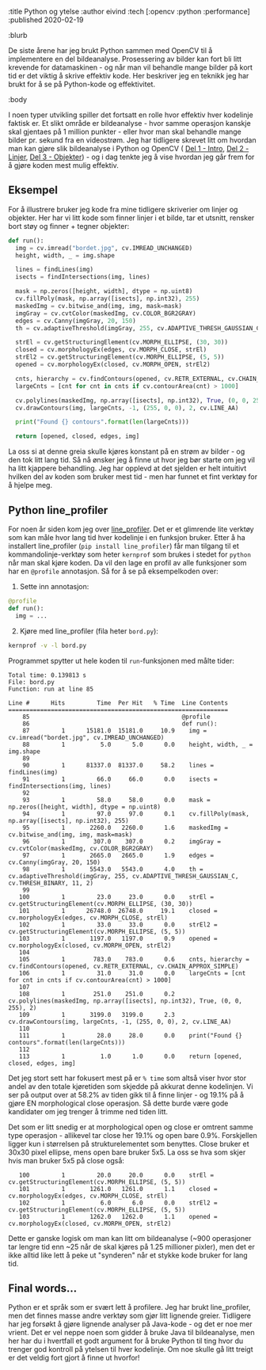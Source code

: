 :title Python og ytelse
:author eivind
:tech [:opencv :python :performance]
:published 2020-02-19

:blurb

De siste årene har jeg brukt Python sammen med OpenCV til å implementere en del
bildeanalyse. Prosessering av bilder kan fort bli litt krevende for datamaskinen -
og når man vil behandle mange bilder på kort tid er det viktig å skrive effektiv
kode. Her beskriver jeg en teknikk jeg har brukt for å se på Python-kode og
effektivitet.

:body

I noen typer utvikling spiller det fortsatt en rolle hvor effektiv hver kodelinje
faktisk er. Et slikt område er bildeanalyse - hvor samme operasjon kanskje skal
gjentaes på 1 million punkter - eller hvor man skal behandle mange bilder pr. sekund
fra en videostrøm. Jeg har tidligere skrevet litt om hvordan man kan gjøre slik
bildeanalyse i Python og OpenCV (
[Del 1 - Intro](/blogg/2019-09-bildeanalyse-intro/),
[Del 2 - Linjer](/blogg/2019-09-bildeanalyse-linjer/),
[Del 3 - Objekter](/blogg/2020-01-bildeanalyse-objekter/)) - og i dag tenkte jeg å
vise hvordan jeg går frem for å gjøre koden mest mulig effektiv.

## Eksempel

For å illustrere bruker jeg kode fra mine tidligere skriverier om linjer og
objekter. Her har vi litt kode som finner linjer i et bilde, tar et utsnitt,
rensker bort støy og finner + tegner objekter:

```python
def run():
  img = cv.imread("bordet.jpg", cv.IMREAD_UNCHANGED)
  height, width, _ = img.shape

  lines = findLines(img)
  isects = findIntersections(img, lines)

  mask = np.zeros([height, width], dtype = np.uint8)
  cv.fillPoly(mask, np.array([isects], np.int32), 255)
  maskedImg = cv.bitwise_and(img, img, mask=mask)
  imgGray = cv.cvtColor(maskedImg, cv.COLOR_BGR2GRAY)
  edges = cv.Canny(imgGray, 20, 150)
  th = cv.adaptiveThreshold(imgGray, 255, cv.ADAPTIVE_THRESH_GAUSSIAN_C, cv.THRESH_BINARY, 11, 2)

  strEl = cv.getStructuringElement(cv.MORPH_ELLIPSE, (30, 30))
  closed = cv.morphologyEx(edges, cv.MORPH_CLOSE, strEl)
  strEl2 = cv.getStructuringElement(cv.MORPH_ELLIPSE, (5, 5))
  opened = cv.morphologyEx(closed, cv.MORPH_OPEN, strEl2)

  cnts, hierarchy = cv.findContours(opened, cv.RETR_EXTERNAL, cv.CHAIN_APPROX_SIMPLE)
  largeCnts = [cnt for cnt in cnts if cv.contourArea(cnt) > 1000]

  cv.polylines(maskedImg, np.array([isects], np.int32), True, (0, 0, 255), 2)
  cv.drawContours(img, largeCnts, -1, (255, 0, 0), 2, cv.LINE_AA)

  print("Found {} contours".format(len(largeCnts)))

  return [opened, closed, edges, img]
```

La oss si at denne greia skulle kjøres konstant på en strøm av bilder - og den tok
litt lang tid. Så nå ønsker jeg å finne ut hvor jeg bør starte om jeg vil ha litt
kjappere behandling. Jeg har opplevd at det sjelden er helt intuitivt hvilken del
av koden som bruker mest tid - men har funnet et fint verktøy for å hjelpe meg.

## Python line_profiler

For noen år siden kom jeg over [line_profiler](https://github.com/rkern/line_profiler).
Det er et glimrende lite verktøy som kan måle hvor lang tid hver kodelinje i en
funksjon bruker. Etter å ha installert line_profiler (`pip install line_profiler`)
får man tilgang til et kommandolinje-verktøy som heter `kernprof` som brukes i
stedet for `python` når man skal kjøre koden. Da vil den lage en profil av alle
funksjoner som har en `@profile` annotasjon. Så for å se på eksempelkoden over:

1. Sette inn annotasjon:
```python
@profile
def run():
  img = ...
```

2. Kjøre med line_profiler (fila heter `bord.py`):
```bash
kernprof -v -l bord.py
```

Programmet spytter ut hele koden til `run`-funksjonen med målte tider:

```
Total time: 0.139813 s
File: bord.py
Function: run at line 85

Line #      Hits         Time  Per Hit   % Time  Line Contents
==============================================================
    85                                           @profile
    86                                           def run():
    87         1      15181.0  15181.0     10.9    img = cv.imread("bordet.jpg", cv.IMREAD_UNCHANGED)
    88         1          5.0      5.0      0.0    height, width, _ = img.shape
    89
    90         1      81337.0  81337.0     58.2    lines = findLines(img)
    91         1         66.0     66.0      0.0    isects = findIntersections(img, lines)
    92
    93         1         58.0     58.0      0.0    mask = np.zeros([height, width], dtype = np.uint8)
    94         1         97.0     97.0      0.1    cv.fillPoly(mask, np.array([isects], np.int32), 255)
    95         1       2260.0   2260.0      1.6    maskedImg = cv.bitwise_and(img, img, mask=mask)
    96         1        307.0    307.0      0.2    imgGray = cv.cvtColor(maskedImg, cv.COLOR_BGR2GRAY)
    97         1       2665.0   2665.0      1.9    edges = cv.Canny(imgGray, 20, 150)
    98         1       5543.0   5543.0      4.0    th = cv.adaptiveThreshold(imgGray, 255, cv.ADAPTIVE_THRESH_GAUSSIAN_C, cv.THRESH_BINARY, 11, 2)
    99
   100         1         23.0     23.0      0.0    strEl = cv.getStructuringElement(cv.MORPH_ELLIPSE, (30, 30))
   101         1      26748.0  26748.0     19.1    closed = cv.morphologyEx(edges, cv.MORPH_CLOSE, strEl)
   102         1         33.0     33.0      0.0    strEl2 = cv.getStructuringElement(cv.MORPH_ELLIPSE, (5, 5))
   103         1       1197.0   1197.0      0.9    opened = cv.morphologyEx(closed, cv.MORPH_OPEN, strEl2)
   104
   105         1        783.0    783.0      0.6    cnts, hierarchy = cv.findContours(opened, cv.RETR_EXTERNAL, cv.CHAIN_APPROX_SIMPLE)
   106         1         31.0     31.0      0.0    largeCnts = [cnt for cnt in cnts if cv.contourArea(cnt) > 1000]
   107
   108         1        251.0    251.0      0.2    cv.polylines(maskedImg, np.array([isects], np.int32), True, (0, 0, 255), 2)
   109         1       3199.0   3199.0      2.3    cv.drawContours(img, largeCnts, -1, (255, 0, 0), 2, cv.LINE_AA)
   110
   111         1         28.0     28.0      0.0    print("Found {} contours".format(len(largeCnts)))
   112
   113         1          1.0      1.0      0.0    return [opened, closed, edges, img]
```

Det jeg stort sett har fokusert mest på er `% time` som altså viser hvor stor andel
av den totale kjøretiden som skjedde på akkurat denne kodelinjen. Vi ser på output
over at 58.2% av tiden gikk til å finne linjer - og 19.1% på å gjøre EN
morphological close operasjon. Så dette burde være gode kandidater om jeg trenger å
trimme ned tiden litt.

Det som er litt snedig er at morphological open og close er omtrent samme type
operasjon - allikevel tar close her 19.1% og open bare 0.9%. Forskjellen ligger kun
i størrelsen på strukturelementet som benyttes. Close bruker et 30x30 pixel ellipse,
mens open bare bruker 5x5. La oss se hva som skjer hvis man bruker 5x5 på close også:

```
   100         1         20.0     20.0      0.0    strEl = cv.getStructuringElement(cv.MORPH_ELLIPSE, (5, 5))
   101         1       1261.0   1261.0      1.1    closed = cv.morphologyEx(edges, cv.MORPH_CLOSE, strEl)
   102         1          6.0      6.0      0.0    strEl2 = cv.getStructuringElement(cv.MORPH_ELLIPSE, (5, 5))
   103         1       1262.0   1262.0      1.1    opened = cv.morphologyEx(closed, cv.MORPH_OPEN, strEl2)
```

Dette er ganske logisk om man kan litt om bildeanalyse (~900 operasjoner tar lengre
tid enn ~25 når de skal kjøres på 1.25 millioner pixler), men det er ikke alltid
like lett å peke ut "synderen" når et stykke kode bruker for lang tid.

## Final words...

Python er et språk som er svært lett å profilere. Jeg har brukt line_profiler, men
det finnes masse andre verktøy som gjør litt lignende greier. Tidligere har jeg
forsøkt å gjøre lignende analyser på Java-kode - og det er noe mer vrient. Det er
vel neppe noen som gidder å bruke Java til bildeanalyse, men her har du i hvertfall
et godt argument for å bruke Python til ting hvor du trenger god kontroll på
ytelsen til hver kodelinje. Om noe skulle gå litt treigt er det veldig fort gjort å
finne ut hvorfor!
